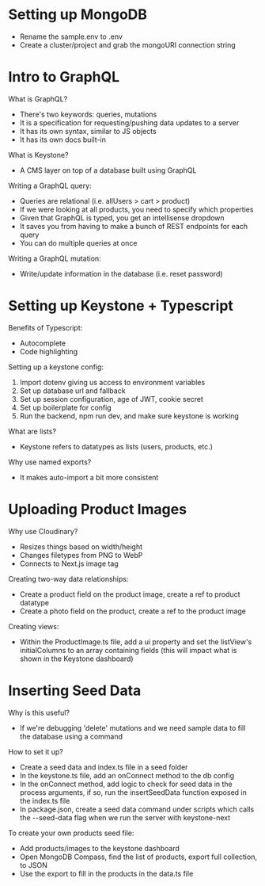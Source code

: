 # Setting up MongoDB

- Rename the sample.env to .env
- Create a cluster/project and grab the mongoURI connection string

# Intro to GraphQL

What is GraphQL?

- There's two keywords: queries, mutations
- It is a specification for requesting/pushing data updates to a server
- It has its own syntax, similar to JS objects
- It has its own docs built-in

What is Keystone?

- A CMS layer on top of a database built using GraphQL

Writing a GraphQL query:

- Queries are relational (i.e. allUsers > cart > product)
- If we were looking at all products, you need to specify which properties
- Given that GraphQL is typed, you get an intellisense dropdown
- It saves you from having to make a bunch of REST endpoints for each query
- You can do multiple queries at once

Writing a GraphQL mutation:

- Write/update information in the database (i.e. reset password)

# Setting up Keystone + Typescript

Benefits of Typescript:

- Autocomplete
- Code highlighting

Setting up a keystone config:

1. Import dotenv giving us access to environment variables
2. Set up database url and fallback
3. Set up session configuration, age of JWT, cookie secret
4. Set up boilerplate for config
5. Run the backend, npm run dev, and make sure keystone is working

What are lists?

- Keystone refers to datatypes as lists (users, products, etc.)

Why use named exports?

- It makes auto-import a bit more consistent

# Uploading Product Images

Why use Cloudinary?

- Resizes things based on width/height
- Changes filetypes from PNG to WebP
- Connects to Next.js image tag

Creating two-way data relationships:

- Create a product field on the product image, create a ref to product datatype
- Create a photo field on the product, create a ref to the product image

Creating views:

- Within the ProductImage.ts file, add a ui property and set the listView's initialColumns to an array containing fields (this will impact what is shown in the Keystone dashboard)

# Inserting Seed Data

Why is this useful?

- If we're debugging 'delete' mutations and we need sample data to fill the database using a command

How to set it up?

- Create a seed data and index.ts file in a seed folder
- In the keystone.ts file, add an onConnect method to the db config
- In the onConnect method, add logic to check for seed data in the process arguments, if so, run the insertSeedData function exposed in the index.ts file
- In package.json, create a seed data command under scripts which calls the --seed-data flag when we run the server with keystone-next

To create your own products seed file:

- Add products/images to the keystone dashboard
- Open MongoDB Compass, find the list of products, export full collection, to JSON
- Use the export to fill in the products in the data.ts file
